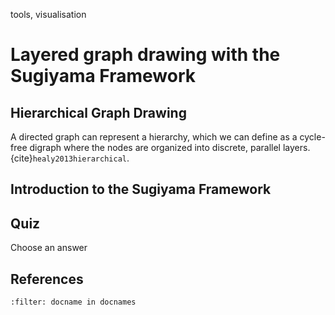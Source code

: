 <!--
```{blogpost}
---
tags: tools, visualisation
title: title Layered graph drawing with the Sugiyama Framework
author: Christina
category: blog
date: 2024-10-20
---
tags: tools, visualisation
title: title Layered graph drawing with the Sugiyama Framework
author: Christina
category: blog
date: 2024-10-20
```
--> 

<span class="tinypinkspace">tools, visualisation</span>

# Layered graph drawing with the Sugiyama Framework

<!--
|Author|Date|Category|
|---|---|---|
|Christina|2024-10-20|blog|
-->

<!-- every paragraph should start with a summary sentence -->
<!-- 800 words -->

## Hierarchical Graph Drawing
A directed graph can represent a hierarchy, which we can define as a cycle-free digraph where the nodes are organized into discrete, parallel layers. {cite}`healy2013hierarchical`.


## Introduction to the Sugiyama Framework




## Quiz

<section id="sugiyama_quiz" onload="start_sugiyama()">
<div id="game_title"></div> <!-- class="fun_font" -->
<div id="game" class="game"></div>
<div id="score">Choose an answer</div> <!-- class="fun_font" -->
</section>


## References
```{bibliography}
:filter: docname in docnames
```